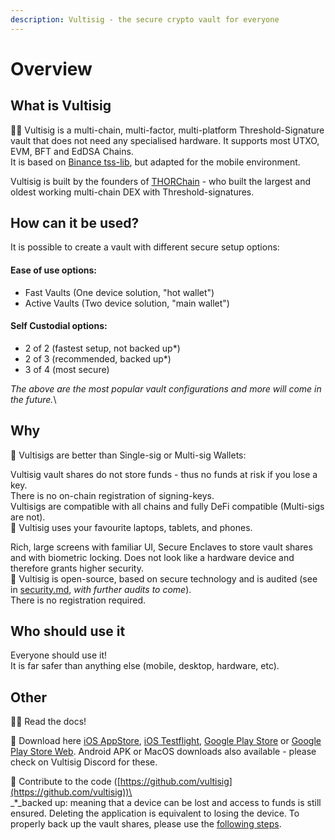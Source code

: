```yaml
---
description: Vultisig - the secure crypto vault for everyone
---
```


# Overview

## What is Vultisig

🙋‍♀️ Vultisig is a multi-chain, multi-factor, multi-platform Threshold-Signature vault that does not need any specialised hardware. It supports most UTXO, EVM, BFT and EdDSA Chains.\
It is based on [Binance tss-lib](https://github.com/bnb-chain/tss-lib/tree/master), but adapted for the mobile environment.

Vultisig is built by the founders of [THORChain](https://thorchain.org) - who built the largest and oldest working multi-chain DEX with Threshold-signatures.

## How can it be used?

It is possible to create a vault with different secure setup options:

#### Ease of use options:

* Fast Vaults (One device solution, "hot wallet")
* Active Vaults (Two device solution, "main wallet")

#### Self Custodial options:

* 2 of 2 (fastest setup, not backed up\*)
* 2 of 3 (recommended, backed up\*)
* 3 of 4 (most secure)

_The above are the most popular vault configurations and more will come in the future._\


## Why

🔮 Vultisigs are better than Single-sig or Multi-sig Wallets:

Vultisig vault shares do not store funds - thus no funds at risk if you lose a key.\
There is no on-chain registration of signing-keys.\
Vultisigs are compatible with all chains and fully DeFi compatible (Multi-sigs are not).\
📱 Vultisig uses your favourite laptops, tablets, and phones.

Rich, large screens with familiar UI, Secure Enclaves to store vault shares and with biometric locking. Does not look like a hardware device and therefore grants higher security.\
🌈 Vultisig is open-source, based on secure technology and is audited (see in [security.md](threshold-signature-scheme/security.md "mention"), _with further audits to come_).\
There is no registration required.

## Who should use it

Everyone should use it!\
It is far safer than anything else (mobile, desktop, hardware, etc).

## Other

👩‍💻 Read the docs!

🍿 Download here [iOS AppStore](https://apps.apple.com/us/app/vultisig/id6503023896), [iOS Testflight](https://testflight.apple.com/join/kpVufItl), [Google Play Store](https://play.google.com/store/apps/details?id=com.vultisig.wallet) or [Google Play Store Web](https://play.google.com/apps/testing/com.vultisig.wallet). Android APK or MacOS downloads also available - please check on Vultisig Discord for these.

🧙 Contribute to the code ([https://github.com/vultisig](https://github.com/vultisig))\
\
_\*_backed up: meaning that a device can be lost and access to funds is still ensured. Deleting the application is equivalent to losing the device. To properly back up the vault shares, please use the [following steps](user-actions/managing-your-vault/vault-backup.md).
